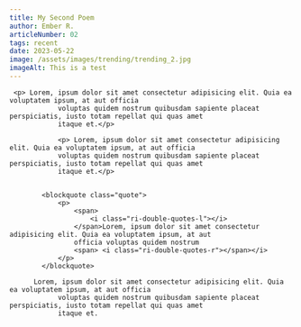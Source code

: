 ```yaml
---
title: My Second Poem
author: Ember R.
articleNumber: 02
tags: recent
date: 2023-05-22
image: /assets/images/trending/trending_2.jpg
imageAlt: This is a test
---
```


     <p> Lorem, ipsum dolor sit amet consectetur adipisicing elit. Quia ea voluptatem ipsum, at aut officia
                voluptas quidem nostrum quibusdam sapiente placeat perspiciatis, iusto totam repellat qui quas amet
                itaque et.</p>
                
                <p> Lorem, ipsum dolor sit amet consectetur adipisicing elit. Quia ea voluptatem ipsum, at aut officia
                voluptas quidem nostrum quibusdam sapiente placeat perspiciatis, iusto totam repellat qui quas amet
                itaque et.</p>


            <blockquote class="quote">
                <p>
                    <span>
                        <i class="ri-double-quotes-l"></i>
                    </span>Lorem, ipsum dolor sit amet consectetur adipisicing elit. Quia ea voluptatem ipsum, at aut
                    officia voluptas quidem nostrum
                    <span> <i class="ri-double-quotes-r"></span></i>
                </p>
            </blockquote>

          Lorem, ipsum dolor sit amet consectetur adipisicing elit. Quia ea voluptatem ipsum, at aut officia
                voluptas quidem nostrum quibusdam sapiente placeat perspiciatis, iusto totam repellat qui quas amet
                itaque et.
